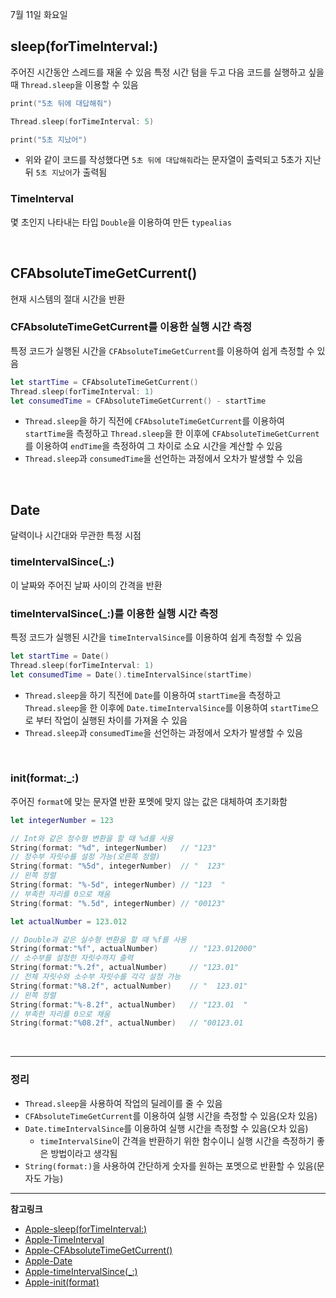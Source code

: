 7월 11일 화요일

## sleep(forTimeInterval:)
주어진 시간동안 스레드를 재울 수 있음
특정 시간 텀을 두고 다음 코드를 실행하고 싶을 때 `Thread.sleep`을 이용할 수 있음

```swift
print("5초 뒤에 대답해줘")

Thread.sleep(forTimeInterval: 5)

print("5초 지났어")
```
- 위와 같이 코드를 작성했다면 `5초 뒤에 대답해줘`라는 문자열이 출력되고 5초가 지난뒤 `5초 지났어`가 출력됨

### TimeInterval
몇 초인지 나타내는 타입
`Double`을 이용하여 만든 `typealias`

</br>

## CFAbsoluteTimeGetCurrent()
현재 시스템의 절대 시간을 반환

### CFAbsoluteTimeGetCurrent를 이용한 실행 시간 측정
특정 코드가 실행된 시간을 `CFAbsoluteTimeGetCurrent`를 이용하여 쉽게 측정할 수 있음

```swift
let startTime = CFAbsoluteTimeGetCurrent()
Thread.sleep(forTimeInterval: 1)
let consumedTime = CFAbsoluteTimeGetCurrent() - startTime
```
- `Thread.sleep`을 하기 직전에 `CFAbsoluteTimeGetCurrent`를 이용하여 `startTime`을 측정하고 `Thread.sleep`을 한 이후에 `CFAbsoluteTimeGetCurrent`를 이용하여 `endTime`을 측정하여 그 차이로 소요 시간을 계산할 수 있음
- `Thread.sleep`과 `consumedTime`을 선언하는 과정에서 오차가 발생할 수 있음

</br>

## Date
달력이나 시간대와 무관한 특정 시점

### timeIntervalSince(_:)
이 날짜와 주어진 날짜 사이의 간격을 반환

### timeIntervalSince(_:)를 이용한 실행 시간 측정
특정 코드가 실행된 시간을 `timeIntervalSince`를 이용하여 쉽게 측정할 수 있음

```swift
let startTime = Date()
Thread.sleep(forTimeInterval: 1)
let consumedTime = Date().timeIntervalSince(startTime)
```
- `Thread.sleep`을 하기 직전에 `Date`를 이용하여 `startTime`을 측정하고 `Thread.sleep`을 한 이후에 `Date.timeIntervalSince`를 이용하여 `startTime`으로 부터 작업이 실행된 차이를 가져올 수 있음
- `Thread.sleep`과 `consumedTime`을 선언하는 과정에서 오차가 발생할 수 있음

</br>

### init(format:_:)
주어진 `format`에 맞는 문자열 반환
포멧에 맞지 않는 값은 대체하여 초기화함

```swift
let integerNumber = 123

// Int와 같은 정수형 변환을 할 때 %d를 사용
String(format: "%d", integerNumber)   // "123"
// 정수부 자릿수를 설정 가능(오른쪽 정렬)
String(format: "%5d", integerNumber)  // "  123"
// 왼쪽 정렬
String(format: "%-5d", integerNumber) // "123  "
// 부족한 자리를 0으로 채움
String(format: "%.5d", integerNumber) // "00123"

let actualNumber = 123.012

// Double과 같은 실수형 변환을 할 때 %f를 사용
String(format:"%f", actualNumber)       // "123.012000"
// 소수부를 설정한 자릿수까지 출력
String(format:"%.2f", actualNumber)     // "123.01"
// 전체 자릿수와 소수부 자릿수를 각각 설정 가능
String(format:"%8.2f", actualNumber)    // "  123.01"
// 왼쪽 정렬
String(format:"%-8.2f", actualNumber)   // "123.01  "
// 부족한 자리를 0으로 채움
String(format:"%08.2f", actualNumber)   // "00123.01
```

</br>

---
### 정리
- `Thread.sleep`을 사용하여 작업의 딜레이를 줄 수 있음
- `CFAbsoluteTimeGetCurrent`를 이용하여 실행 시간을 측정할 수 있음(오차 있음)
- `Date.timeIntervalSince`를 이용하여 실행 시간을 측정할 수 있음(오차 있음)
    - `timeIntervalSine`이 간격을 반환하기 위한 함수이니 실행 시간을 측정하기 좋은 방법이라고 생각됨
- `String(format:)`을 사용하여 간단하게 숫자를 원하는 포멧으로 반환할 수 있음(문자도 가능)

---
**참고링크**
- [Apple-sleep(forTimeInterval:)](https://developer.apple.com/documentation/foundation/thread/1413673-sleep)
- [Apple-TimeInterval](https://developer.apple.com/documentation/foundation/timeinterval)
- [Apple-CFAbsoluteTimeGetCurrent()](https://developer.apple.com/documentation/corefoundation/1543542-cfabsolutetimegetcurrent)
- [Apple-Date](https://developer.apple.com/documentation/foundation/date)
- [Apple-timeIntervalSince(_:)](https://developer.apple.com/documentation/foundation/date/1779636-timeintervalsince)
- [Apple-init(format)](https://developer.apple.com/documentation/swift/string/init(format:_:) )
